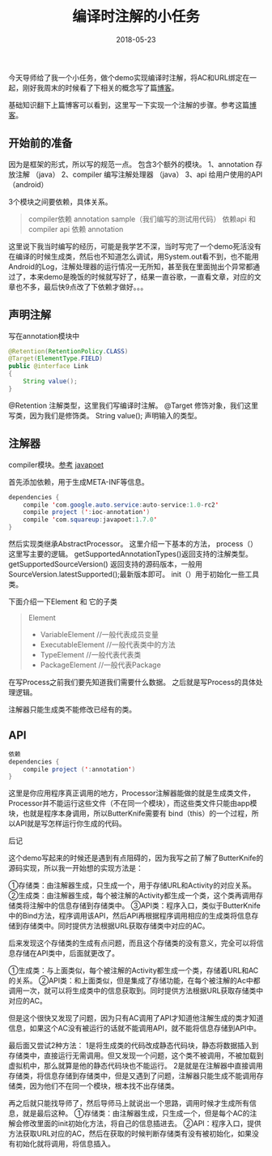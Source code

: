 ﻿---
title: 编译时注解的小任务
date: 2018-05-23
categories: android
tags:
- 注解
---


今天导师给了我一个小任务，做个demo实现编译时注解，将AC和URL绑定在一起，刚好我周末的时候看了下相关的概念写了篇[博客](https://neo1946.github.io/java/2018/05/19/%E5%8F%8D%E5%B0%84-%E6%B3%A8%E8%A7%A3%E4%B8%8E%E4%BE%9D%E8%B5%96%E6%B3%A8%E5%85%A5/)。



<!---begin--->


基础知识翻下上篇博客可以看到，这里写一下实现一个注解的步骤。参考这篇[博客](https://lizhaoxuan.github.io/2016/07/17/apt-wathapt/)。


开始前的准备
------

因为是框架的形式，所以写的规范一点。
包含3个额外的模块。
1、annotation 存放注解 （java）
2、compiler 编写注解处理器 （java）
3、api 给用户使用的API （android）

3个模块之间要依赖，具体关系。

> compiler依赖 annotation
> sample（我们编写的测试用代码） 依赖api 和 compiler
> api 依赖 annotation

这里说下我当时编写的经历，可能是我学艺不深，当时写完了一个demo死活没有在编译的时候生成类，然后也不知道怎么调试，用System.out看不到，也不能用Android的Log，注解处理器的运行情况一无所知，甚至我在里面抛出个异常都通过了，本来demo是晚饭的时候就写好了，结果一直谷歌，一直看文章，对应的文章也不多，最后快9点改了下依赖才做好。。。


声明注解
----


写在annotation模块中
```java
@Retention(RetentionPolicy.CLASS)
@Target(ElementType.FIELD)
public @interface Link
{
    String value();
}
```
@Retention 注解类型，这里我们写编译时注解。
@Target 修饰对象，我们这里写类，因为我们是修饰类。
String value(); 声明输入的类型。


注解器
---

compiler模块。[参考](https://blog.csdn.net/wzgiceman/article/details/54580745)
[javapoet](https://blog.csdn.net/liweijie_chengxuyuan/article/details/54898170)

首先添加依赖，用于生成META-INF等信息。


```java
dependencies {
    compile 'com.google.auto.service:auto-service:1.0-rc2'
    compile project (':ioc-annotation')
    compile 'com.squareup:javapoet:1.7.0'
}
```

然后实现类继承AbstractProcessor。
这里介绍一下基本的方法，
process（）这里写主要的逻辑。
getSupportedAnnotationTypes()返回支持的注解类型。
getSupportedSourceVersion() 返回支持的源码版本，一般用SourceVersion.latestSupported();最新版本即可。
init（）用于初始化一些工具类。

下面介绍一下Element 和 它的子类
> Element
> - VariableElement //一般代表成员变量
> - ExecutableElement //一般代表类中的方法
> - TypeElement //一般代表代表类
> - PackageElement //一般代表Package

在写Process之前我们要先知道我们需要什么数据。
之后就是写Process的具体处理逻辑。

注解器只能生成类不能修改已经有的类。


API
---


```java
依赖
dependencies {
    compile project (':annotation')
}
```


这里是你应用程序真正调用的地方，Processor注解器能做的就是生成类文件，Processor并不能运行这些文件（不在同一个模块），而这些类文件只能由app模块，也就是程序本身调用，所以ButterKnife需要有 bind（this）的一个过程，所以API就是写怎样运行你生成的代码。



后记

这个demo写起来的时候还是遇到有点阻碍的，因为我写之前了解了ButterKnife的源码实现，所以我一开始想的实现方法是：

①存储类：由注解器生成，只生成一个，用于存储URL和Activity的对应关系。
②生成类：由注解器生成，每个被注解的Activity都生成一个类，这个类再调用存储类将注解中的信息存储到存储类中。
③API类：程序入口，类似于ButterKnife中的Bind方法，程序调用该API，然后API再根据程序调用相应的生成类将信息存储到存储类中。同时提供方法根据URL获取存储类中对应的AC。

后来发现这个存储类的生成有点问题，而且这个存储类的没有意义，完全可以将信息存储在API类中，后面就更改了。

①生成类：与上面类似，每个被注解的Activity都生成一个类，存储着URL和AC的关系。
②API类：和上面类似，但是集成了存储功能，在每个被注解的Ac中都调用一次，就可以将生成类中的信息获取到。同时提供方法根据URL获取存储类中对应的AC。


但是这个很快又发现了问题，因为只有AC调用了API才知道他注解生成的类才知道信息，如果这个AC没有被运行的话就不能调用API，就不能将信息存储到API中。

最后面又尝试2种方法：
1是将生成类的代码改成静态代码块，静态将数据插入到存储类中，直接运行无需调用。但又发现一个问题，这个类不被调用，不被加载到虚拟机中，那么就算是他的静态代码块也不能运行。
2是就是在注解器中直接调用存储类，将信息存储到存储类中，但是又遇到了问题，注解器只能生成不能调用存储类，因为他们不在同一个模块，根本找不出存储类。



再之后就只能找导师了，然后导师马上就说出一个思路，调用时候才生成所有信息，就是最后这种。
①存储类：由注解器生成，只生成一个，但是每个AC的注解会修改里面的init初始化方法，将自己的信息插进去。
②API：程序入口，提供方法获取URL对应的AC，然后在获取的时候判断存储类有没有被初始化，如果没有初始化就将调用，将信息插入。